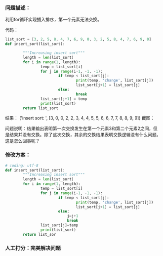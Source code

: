 ### 问题描述：
<p>利用for循环实现插入排序，第一个元素无法交换。</p>
代码：

```python
list_sort = [3, 2, 5, 8, 4, 7, 6, 9, 0, 3, 2, 5, 8, 4, 7, 6, 9, 0]
def insert_sort(list_sort):

        """Increasing insert sort"""
        length = len(list_sort)
        for i in range(1, length):
                temp = list_sort[i]
                for j in range(i-1, -1, -1):
                        if temp < list_sort[j]:
                                print(temp, 'change', list_sort[j])
                                list_sort[j+1] = list_sort[j]
                        else:
                                break
                list_sort[j+1] = temp
                print(list_sort)
        return list_sort

```
结果：
('insert sort: ', [3, 0, 0, 2, 2, 3, 4, 4, 5, 5, 6, 6, 7, 7, 8, 8, 9, 9])
截图：

问题说明：结果输出表明第一次交换发生在第一个元素3和第二个元素2之间，但是结果并没有交换。除了这次交换，其余的交换结果表明交换逻辑没有什么问题。这是怎么回事呢？ 
### 修改方案：


```python
# coding: utf-8
def insert_sort(list_sort):
        """Increasing insert sort"""
        length = len(list_sort)
        for i in range(1, length):
                temp = list_sort[i]
                for j in range(i-1, -1, -1):
                        if temp < list_sort[j]:
                                print(temp, 'change', list_sort[j])
                                list_sort[j+1] = list_sort[j]
                        else:
                            j=j+1
                            break
                list_sort[j]=temp
                print(list_sort)
        return list_sor


```

### 人工打分：完美解决问题
